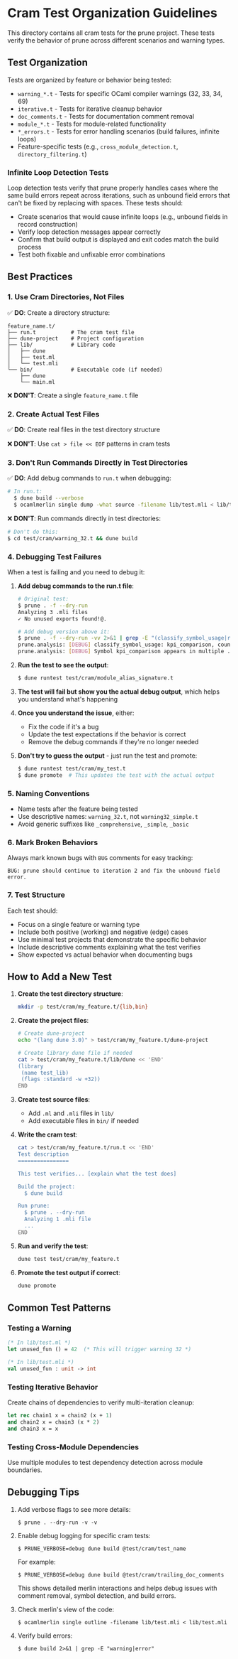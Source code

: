 # Cram Test Organization Guidelines

This directory contains all cram tests for the prune project. These tests verify the behavior of prune across different scenarios and warning types.

## Test Organization

Tests are organized by feature or behavior being tested:

- `warning_*.t` - Tests for specific OCaml compiler warnings (32, 33, 34, 69)
- `iterative.t` - Tests for iterative cleanup behavior
- `doc_comments.t` - Tests for documentation comment removal
- `module_*.t` - Tests for module-related functionality
- `*_errors.t` - Tests for error handling scenarios (build failures, infinite loops)
- Feature-specific tests (e.g., `cross_module_detection.t`, `directory_filtering.t`)

### Infinite Loop Detection Tests

Loop detection tests verify that prune properly handles cases where the same build errors repeat across iterations, such as unbound field errors that can't be fixed by replacing with spaces. These tests should:

- Create scenarios that would cause infinite loops (e.g., unbound fields in record construction)
- Verify loop detection messages appear correctly
- Confirm that build output is displayed and exit codes match the build process
- Test both fixable and unfixable error combinations

## Best Practices

### 1. Use Cram Directories, Not Files

✅ **DO**: Create a directory structure:
```
feature_name.t/
├── run.t           # The cram test file
├── dune-project    # Project configuration
├── lib/            # Library code
│   ├── dune
│   ├── test.ml
│   └── test.mli
└── bin/            # Executable code (if needed)
    ├── dune
    └── main.ml
```

❌ **DON'T**: Create a single `feature_name.t` file

### 2. Create Actual Test Files

✅ **DO**: Create real files in the test directory structure

❌ **DON'T**: Use `cat > file << EOF` patterns in cram tests

### 3. Don't Run Commands Directly in Test Directories

✅ **DO**: Add debug commands to `run.t` when debugging:
```bash
# In run.t:
  $ dune build --verbose
  $ ocamlmerlin single dump -what source -filename lib/test.mli < lib/test.mli
```

❌ **DON'T**: Run commands directly in test directories:
```bash
# Don't do this:
$ cd test/cram/warning_32.t && dune build
```

### 4. Debugging Test Failures

When a test is failing and you need to debug it:

1. **Add debug commands to the run.t file**:
   ```bash
   # Original test:
   $ prune . -f --dry-run
   Analyzing 3 .mli files
   ✓ No unused exports found!@.
   
   # Add debug version above it:
   $ prune . -f --dry-run -vv 2>&1 | grep -E "(classify_symbol_usage|re-export|kpi_comparison)" | head -20
   prune.analysis: [DEBUG] classify_symbol_usage: kpi_comparison, count=2
   prune.analysis: [DEBUG] Symbol kpi_comparison appears in multiple .mli files with only 2 occurrences, likely a re-export
   ```

2. **Run the test to see the output**:
   ```bash
   $ dune runtest test/cram/module_alias_signature.t
   ```

3. **The test will fail but show you the actual debug output**, which helps you understand what's happening

4. **Once you understand the issue**, either:
   - Fix the code if it's a bug
   - Update the test expectations if the behavior is correct
   - Remove the debug commands if they're no longer needed

5. **Don't try to guess the output** - just run the test and promote:
   ```bash
   $ dune runtest test/cram/my_test.t
   $ dune promote  # This updates the test with the actual output
   ```

### 5. Naming Conventions

- Name tests after the feature being tested
- Use descriptive names: `warning_32.t`, not `warning32_simple.t`
- Avoid generic suffixes like `_comprehensive`, `_simple`, `_basic`

### 6. Mark Broken Behaviors

Always mark known bugs with `BUG` comments for easy tracking:

```
BUG: prune should continue to iteration 2 and fix the unbound field error.
```

### 7. Test Structure

Each test should:
- Focus on a single feature or warning type
- Include both positive (working) and negative (edge) cases
- Use minimal test projects that demonstrate the specific behavior
- Include descriptive comments explaining what the test verifies
- Show expected vs actual behavior when documenting bugs

## How to Add a New Test

1. **Create the test directory structure**:
   ```bash
   mkdir -p test/cram/my_feature.t/{lib,bin}
   ```

2. **Create the project files**:
   ```bash
   # Create dune-project
   echo "(lang dune 3.0)" > test/cram/my_feature.t/dune-project
   
   # Create library dune file if needed
   cat > test/cram/my_feature.t/lib/dune << 'END'
   (library
    (name test_lib)
    (flags :standard -w +32))
   END
   ```

3. **Create test source files**:
   - Add `.ml` and `.mli` files in `lib/`
   - Add executable files in `bin/` if needed

4. **Write the cram test**:
   ```bash
   cat > test/cram/my_feature.t/run.t << 'END'
   Test description
   ================
   
   This test verifies... [explain what the test does]
   
   Build the project:
     $ dune build
   
   Run prune:
     $ prune . --dry-run
     Analyzing 1 .mli file
     ...
   END
   ```

5. **Run and verify the test**:
   ```bash
   dune test test/cram/my_feature.t
   ```

6. **Promote the test output if correct**:
   ```bash
   dune promote
   ```

## Common Test Patterns

### Testing a Warning

```ocaml
(* In lib/test.ml *)
let unused_fun () = 42  (* This will trigger warning 32 *)

(* In lib/test.mli *)
val unused_fun : unit -> int
```

### Testing Iterative Behavior

Create chains of dependencies to verify multi-iteration cleanup:

```ocaml
let rec chain1 x = chain2 (x + 1)
and chain2 x = chain3 (x * 2)
and chain3 x = x
```

### Testing Cross-Module Dependencies

Use multiple modules to test dependency detection across module boundaries.

## Debugging Tips

1. Add verbose flags to see more details:
   ```
   $ prune . --dry-run -v -v
   ```

2. Enable debug logging for specific cram tests:
   ```
   $ PRUNE_VERBOSE=debug dune build @test/cram/test_name
   ```
   For example:
   ```
   $ PRUNE_VERBOSE=debug dune build @test/cram/trailing_doc_comments
   ```
   This shows detailed merlin interactions and helps debug issues with comment removal, symbol detection, and build errors.

3. Check merlin's view of the code:
   ```
   $ ocamlmerlin single outline -filename lib/test.mli < lib/test.mli
   ```

4. Verify build errors:
   ```
   $ dune build 2>&1 | grep -E "warning|error"
   ```